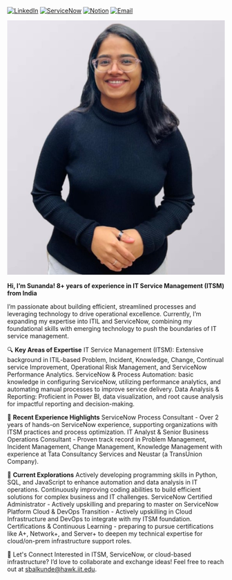
[![LinkedIn](https://img.shields.io/badge/LinkedIn-Profile-blue?logo=linkedin&logoColor=white)](https://www.linkedin.com/in/bsunanda/)
[![ServiceNow](https://img.shields.io/badge/ServiceNow-Profile-lightgrey?style=flat&logo=servicenow&logoColor=white)](https://nowlearning.servicenow.com/lxp?id=nl_public&user=sbalkunde1341275)
[![Notion](https://img.shields.io/badge/Notion-Workspace-black?style=flat&logo=notion&logoColor=white)](https://www.notion.so/Sunanda-Ganpati-Balkunde-fb3b35e67b064d3d8cc2117039c84f17)
[![Email](https://img.shields.io/badge/Email-Contact-blue?style=flat&logo=gmail&logoColor=white)](mailto:sbalkunde@hawk.iit.edu)

![Sunanda](Linkedin.jpg)


**Hi, I’m **Sunanda**!  8+ years of experience in IT Service Management (ITSM) from India**

I’m passionate about building efficient, streamlined processes and leveraging technology to drive operational excellence. Currently, I’m expanding my expertise into ITIL and ServiceNow, combining my foundational skills with emerging technology to push the boundaries of IT service management.

🔍 **Key Areas of Expertise**
IT Service Management (ITSM): Extensive background in ITIL-based Problem, Incident, Knowledge, Change, Continual service Improvement, Operational Risk Management, and ServiceNow Performance Analytics.
ServiceNow & Process Automation: basic knowledge in configuring ServiceNow, utilizing performance analytics, and automating manual processes to improve service delivery.
Data Analysis & Reporting: Proficient in Power BI, data visualization, and root cause analysis for impactful reporting and decision-making.

🌟 **Recent Experience Highlights**
ServiceNow Process Consultant - Over 2 years of hands-on ServiceNow experience, supporting organizations with ITSM practices and process optimization.
IT Analyst & Senior Business Operations Consultant - Proven track record in Problem Management, Incident Management, Change Management, Knowledge Management with experience at Tata Consultancy Services and Neustar (a TransUnion Company).

🌱 **Current Explorations**
Actively developing programming skills in Python, SQL, and JavaScript to enhance automation and data analysis in IT operations. Continuously improving coding abilities to build efficient solutions for complex business and IT challenges.
ServiceNow Certified Administrator - Actively upskilling and preparing to master on ServiceNow Platform
Cloud & DevOps Transition - Actively upskilling in Cloud Infrastructure and DevOps to integrate with my ITSM foundation.
Certifications & Continuous Learning - preparing to pursue certifications like A+, Network+, and Server+ to deepen my technical expertise for cloud/on-prem infrastructure support roles.

💼 Let's Connect
Interested in ITSM, ServiceNow, or cloud-based infrastructure? I’d love to collaborate and exchange ideas! Feel free to reach out at sbalkunde@hawk.iit.edu.

